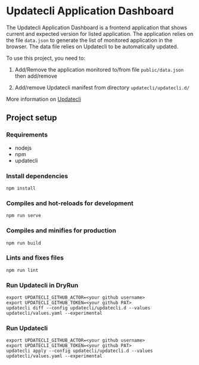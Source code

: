 # Updatecli Application Dashboard

The Updatecli Application Dashboard is a frontend application that shows current and expected version for listed application.
The application relies on the file `data.json` to generate the list of monitored application in the browser.
The data file relies on Updatecli to be automatically updated.

To use this project, you need to:

1. Add/Remove the application monitored  to/from file `public/data.json` then add/remove

1. Add/remove Updatecli manifest from directory `updatecli/updatecli.d/`

More information on [Updatecli](https://github.com/updatecli/updatecli)

## Project setup

### Requirements

* nodejs
* npm
* updatecli

### Install dependencies
```
npm install
```

### Compiles and hot-reloads for development
```
npm run serve
```

### Compiles and minifies for production
```
npm run build
```

### Lints and fixes files
```
npm run lint
```

### Run Updatecli in DryRun
```
export UPDATECLI_GITHUB_ACTOR=<your github username>
export UPDATECLI_GITHUB_TOKEN=<your github PAT>
updatecli diff --config updatecli/updatecli.d --values updatecli/values.yaml --experimental
```

### Run Updatecli
```
export UPDATECLI_GITHUB_ACTOR=<your github username>
export UPDATECLI_GITHUB_TOKEN=<your github PAT>
updatecli apply --config updatecli/updatecli.d --values updatecli/values.yaml --experimental
```
